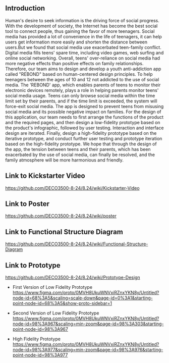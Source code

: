 ## Introduction
Human's desire to seek information is the driving force of social progress. With the development of society, the Internet has become the best social tool to connect people, thus gaining the favor of more teenagers. Social media has provided a lot of convenience in the life of teenagers, it can help users get information more easily and shorten the distance between users.But we found that social media use exacerbated teen-family conflict. Digital media fills teens' spare time, including video games, web surfing and online social networking. Overall, teens' over-reliance on social media had more negative effects than positive effects on family relationships.
Therefore, our team aims to design and develop a youth anti-addiction app called "REBOND" based on human-centered design principles. To help teenagers between the ages of 10 and 12 not addicted to the use of social media. The 'REBOND' app, which enables parents of teens to monitor their electronic devices remotely, plays a role in helping parents monitor teens' social media usage. Teens can only browse social media within the time limit set by their parents, and if the time limit is exceeded, the system will force-exit social media. The app is designed to prevent teens from misusing social media and its possible negative impact on families.
For the design of this application, our team needs to first arrange the functions of the product and the required pages, and then design a low-fidelity prototype based on the product's infographic, followed by user testing. Interaction and interface design are iterated. Finally, design a high-fidelity prototype based on the iterative prototype, and conduct further user testing and prototype iteration based on the high-fidelity prototype. We hope that through the design of the app, the tension between teens and their parents, which has been exacerbated by the use of social media, can finally be resolved, and the family atmosphere will be more harmonious and friendly.

## Link to Kickstarter Video
https://github.com/DECO3500-8-24/8.24/wiki/Kickstarter-Video

## Link to Poster
https://github.com/DECO3500-8-24/8.24/wiki/poster

## Link to Functional Structure Diagram
https://github.com/DECO3500-8-24/8.24/wiki/Functional-Structure-Diagram

## Link to Prototype
https://github.com/DECO3500-8-24/8.24/wiki/Prototype-Design

* First Version of Low Fidelity Prototype
https://www.figma.com/proto/0MVH8UkuWNVxiRZnxYKN8y/Untitled?node-id=68%3A5&scaling=scale-down&page-id=0%3A1&starting-point-node-id=68%3A5&show-proto-sidebar=1

* Second Version of Low Fidelity Prototype
https://www.figma.com/proto/0MVH8UkuWNVxiRZnxYKN8y/Untitled?node-id=98%3A967&scaling=min-zoom&page-id=98%3A303&starting-point-node-id=98%3A967

* High Fidelity Prototype
https://www.figma.com/proto/0MVH8UkuWNVxiRZnxYKN8y/Untitled?node-id=98%3A977&scaling=min-zoom&page-id=98%3A976&starting-point-node-id=98%3A977
